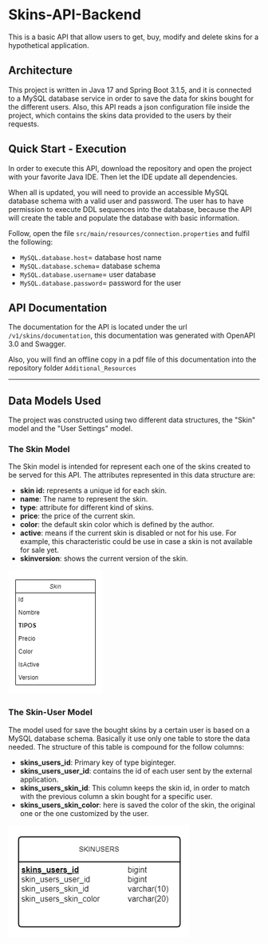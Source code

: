 # Skins-API-Backend
This is a basic API that allow users to get, buy, modify and delete skins for a hypothetical
 application.

## Architecture
This project is written in Java 17 and Spring Boot 3.1.5, and it is connected to a MySQL database service in order to save the data for skins bought for the different users.
Also, this API reads a json configuration file inside the project, which contains the skins data provided to the users by their requests.

## Quick Start - Execution
In order to execute this API, download the repository and open the project with your favorite Java IDE. Then let the IDE update all dependencies. 

When all is updated, you will need to provide an accessible MySQL database schema with a valid user and password. The user has to have permission to execute DDL sequences into the database, because the API will create the table and populate the database with basic information.

Follow, open the file `src/main/resources/connection.properties` and fulfil the following:

- `MySQL.database.host`= database host name
- `MySQL.database.schema`= database schema
- `MySQL.database.username`= user database
- `MySQL.database.password`= password for the user

## API Documentation

The documentation for the API is located under the url `/v1/skins/documentation`, this documentation was generated with OpenAPI 3.0 and Swagger.

Also, you will find an offline copy in a pdf file of this documentation into the repository folder `Additional_Resources` 

-----


## Data Models Used
The project was constructed using two different data structures, the "Skin" model and the "User Settings" model.

### The Skin Model
The Skin model is intended for represent each one of the skins created to be served for this API.
The attributes represented in this data structure are:

- **skin id:** represents a unique id for each skin. 
- **name**: The name to represent the skin. 
- **type**: attribute for different kind of skins.
- **price**: the price of the current skin.
- **color**: the default skin color which is defined by the author. 
- **active**: means if the current skin is disabled or not for his use. For example, this characteristic could be use in case a skin is not available for sale yet.
- **skinversion**: shows the current version of the skin.

 ![Diagrama de Clases](Additional_Resources/Diagrama_Clases.png)
 
### The Skin-User Model

The model used for save the bought skins by a certain user is based on a MySQL database schema. Basically it use only one table to store the data needed. The structure of this table is compound for the follow columns:
- **skins_users_id**: Primary key of type biginteger.
- **skins_users_user_id**: contains the id of each user sent by the external application.
- **skins_users_skin_id**: This column keeps the skin id, in order to match with the previous column a skin bought for a specific user.
- **skins_users_skin_color**: here is saved the color of the skin, the original one or the one customized by the user.

![Diagrama UML](Additional_Resources/Diagrama_UML.png)























